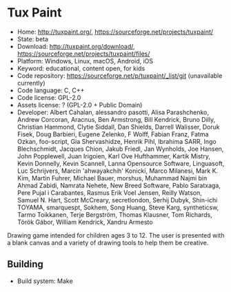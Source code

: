 # Tux Paint

- Home: http://tuxpaint.org/, https://sourceforge.net/projects/tuxpaint/
- State: beta
- Download: http://tuxpaint.org/download/, https://sourceforge.net/projects/tuxpaint/files/
- Platform: Windows, Linux, macOS, Android, iOS
- Keyword: educational, content open, for kids
- Code repository: https://sourceforge.net/p/tuxpaint/_list/git (unavailable currently)
- Code language: C, C++
- Code license: GPL-2.0
- Assets license: ? (GPL-2.0 + Public Domain)
- Developer: Albert Cahalan, alessandro pasotti, Alisa Parashchenko, Andrew Corcoran, Aracnus, Ben Armstrong, Bill Kendrick, Bruno Dilly, Christian Hammond, Clytie Siddall, Dan Shields, Darrell Walisser, Doruk Fisek, Doug Barbieri, Eugene Zelenko, F Wolff, Fabian Franz, Fatma Ozkan, foo-script, Gia Shervashidze, Henrik Pihl, Ibrahima SARR, Ingo Blechschmidt, Jacques Chion, Jakub Friedl, Jan Wynholds, Joe Hansen, John Popplewell, Juan Irigoien, Karl Ove Hufthammer, Kartik Mistry, Kevin Donnelly, Kevin Scannell, Lanna Opensource Software, Linguasoft, Luc Schrijvers, Marcin 'ahwayakchih' Konicki, Marco Milanesi, Mark K. Kim, Martin Fuhrer, Michael Bauer, morshus, Muhammad Najmi bin Ahmad Zabidi, Namrata Nehete, New Breed Software, Pablo Saratxaga, Pere Pujal i Carabantes, Rasmus Erik Voel Jensen, Reilly Watson, Samuel N. Hart, Scott McCreary, secretlondon, Serhij Dubyk, Shin-ichi TOYAMA, smarquespt, Sokhem, Song Huang, Steve Karg, syntheticsw, Tarmo Toikkanen, Terje Bergström, Thomas Klausner, Tom Richards, Török Gábor, William Kendrick, Xandru Armesto

Drawing game intended for children ages 3 to 12. The user is presented with a blank canvas and a variety of drawing tools to help them be creative.

## Building

- Build system: Make
